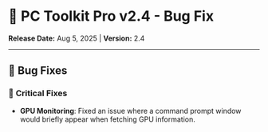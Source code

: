 # 🚀 PC Toolkit Pro v2.4 - Bug Fix

**Release Date:** Aug 5, 2025 | **Version:** 2.4

---

## 🐛 Bug Fixes

### 🔧 **Critical Fixes**

- **GPU Monitoring**: Fixed an issue where a command prompt window would briefly appear when fetching GPU information.
